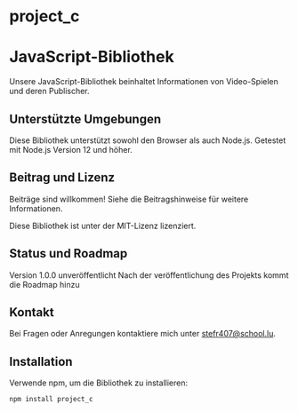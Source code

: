 # project_c

# JavaScript-Bibliothek

Unsere JavaScript-Bibliothek beinhaltet Informationen von Video-Spielen und deren Publischer. 

## Unterstützte Umgebungen
Diese Bibliothek unterstützt sowohl den Browser als auch Node.js. Getestet mit Node.js Version 12 und höher.

## Beitrag und Lizenz
Beiträge sind willkommen! Siehe die Beitragshinweise für weitere Informationen.

Diese Bibliothek ist unter der MIT-Lizenz lizenziert.

## Status und Roadmap
Version 1.0.0 unveröffentlicht
Nach der veröffentlichung des Projekts kommt die Roadmap hinzu


## Kontakt
Bei Fragen oder Anregungen kontaktiere mich unter stefr407@school.lu.

## Installation

Verwende npm, um die Bibliothek zu installieren:

```bash
npm install project_c

